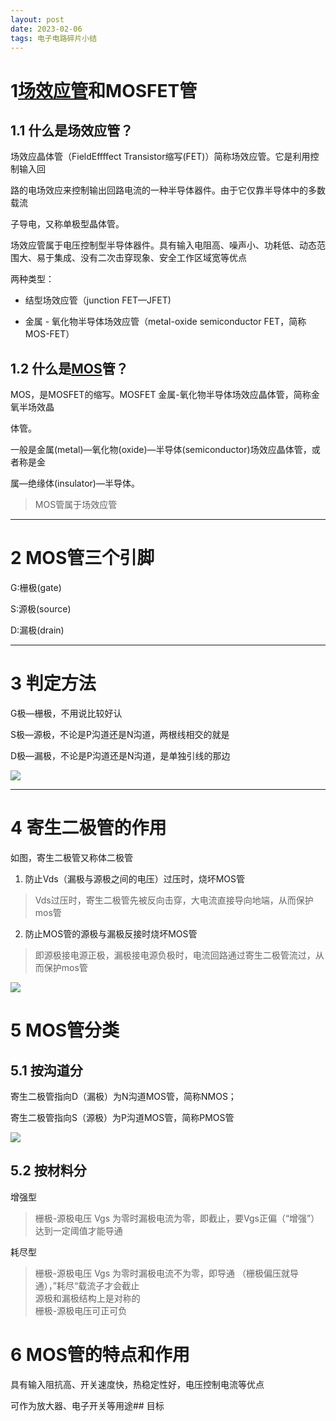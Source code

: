 ```yaml
---
layout: post
date: 2023-02-06
tags: 电子电路碎片小结
---
```


1[场效应管](https://so.csdn.net/so/search?q=%E5%9C%BA%E6%95%88%E5%BA%94%E7%AE%A1&spm=1001.2101.3001.7020)和MOSFET管
=============================================================================================================

1.1 什么是场效应管？
------------

场效应晶体管（FieldEffffect Transistor缩写(FET)）简称场效应管。它是利⽤控制输⼊回

路的电场效应来控制输出回路电流的⼀种半导体器件。由于它仅靠半导体中的多数载流

⼦导电，⼜称单极型晶体管。

场效应管属于电压控制型半导体器件。具有输⼊电阻⾼、噪声⼩、功耗低、动态范围大、易于集成、没有⼆次击穿现象、安全⼯作区域宽等优点

两种类型：

*   结型场效应管（junction FET—JFET)
    
*   ⾦属 \- 氧化物半导体场效应管（metal-oxide semiconductor FET，简称MOS-FET）
    

1.2 什么是[MOS](https://so.csdn.net/so/search?q=MOS&spm=1001.2101.3001.7020)管？
---------------------------------------------------------------------------

MOS，是MOSFET的缩写。MOSFET ⾦属-氧化物半导体场效应晶体管，简称⾦氧半场效晶

体管。

⼀般是⾦属(metal)—氧化物(oxide)—半导体(semiconductor)场效应晶体管，或者称是⾦

属—绝缘体(insulator)—半导体。

> MOS管属于场效应管

* * *

2 MOS管三个引脚
==========

G:栅极(gate)

S:源极(source)

D:漏极(drain)

* * *

3 判定⽅法
======

G极—栅极，不⽤说⽐较好认

S极—源极，不论是P沟道还是N沟道，两根线相交的就是

D极—漏极，不论是P沟道还是N沟道，是单独引线的那边

![](https://img-blog.csdnimg.cn/img_convert/a0ee0a6bc98748fd895a39815ad62963.png)

* * *

4 寄生二极管的作用
==========

如图，寄生二极管又称体二极管

1.  防止Vds（漏极与源极之间的电压）过压时，烧坏MOS管
    

> Vds过压时，寄生二极管先被反向击穿，大电流直接导向地端，从而保护mos管

2.  防止MOS管的源极与漏极反接时烧坏MOS管
    

> 即源极接电源正极，漏极接电源负极时，电流回路通过寄生二极管流过，从而保护mos管

![](https://img-blog.csdnimg.cn/img_convert/91f273a113a540f7bf21e3681a9aad64.png)

5 MOS管分类
========

5.1 按沟道分
--------

寄生二极管指向D（漏极）为N沟道MOS管，简称NMOS；

寄生二极管指向S（源极）为P沟道MOS管，简称PMOS管

![](https://img-blog.csdnimg.cn/img_convert/80cbdccb1b174b0c84216c489dd744d2.png)

5.2 按材料分
--------

增强型

> 栅极-源极电压 Vgs 为零时漏极电流为零，即截止，要Vgs正偏（“增强”）达到一定阈值才能导通

耗尽型

> 栅极-源极电压 Vgs 为零时漏极电流不为零，即导通 （栅极偏压就导通），”耗尽“载流子才会截止  
> 源极和漏极结构上是对称的  
> 栅极-源极电压可正可负

6 MOS管的特点和作用
============

具有输入阻抗高、开关速度快，热稳定性好，电压控制电流等优点

可作为放大器、电子开关等用途## 目标



